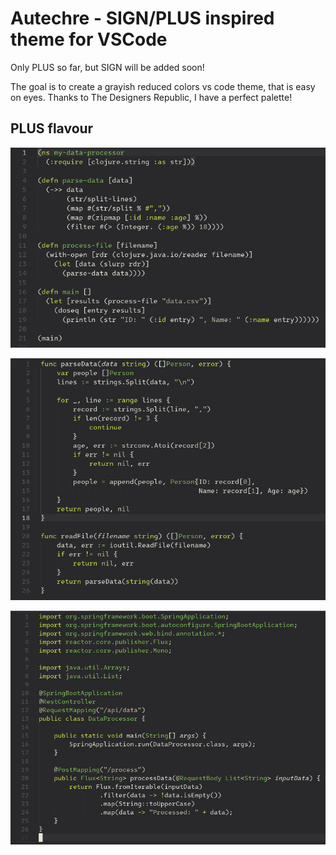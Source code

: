 # Autechre - SIGN/PLUS inspired theme for VSCode

Only PLUS so far, but SIGN will be added soon!

The goal is to create a grayish reduced colors vs code theme, that is easy on eyes. Thanks to The Designers Republic, I have a perfect palette!

## PLUS flavour

![clojure example](/images/clojure.png)

![go example](/images/go.png)

![java web flux example](/images/java.png)
